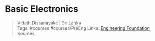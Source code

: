 # Basic Electronics

> Vidath Dissanayake | Sri Lanka  
> Tags: #courses #courses/PreEng 
> Links: [Engineering Foundation](Engineering%20Foundation.md)
> Sources:  